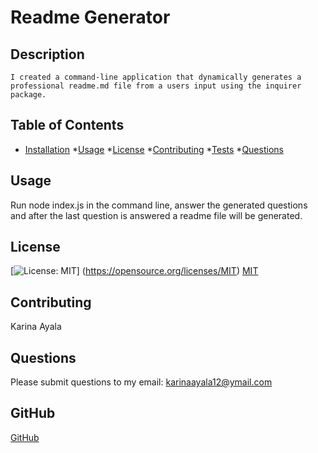 # Readme Generator

  ## Description
    I created a command-line application that dynamically generates a professional readme.md file from a users input using the inquirer package.

  ## Table of Contents
  
  * [Installation](#installation)
  *[Usage](#usage)
  *[License](#license)
  *[Contributing](#contributing)
  *[Tests](#tests)
  *[Questions](#questions)

  ## Usage

  Run node index.js in the command line, answer the generated questions and after the last question is answered a readme file will be generated.

  ## License

  [![License: MIT](https://img.shields.io/badge/License-MIT-yellow.svg)] (https://opensource.org/licenses/MIT)
    [MIT](https://opensource.org/licenses/MIT)

  ## Contributing

  Karina Ayala


  ## Questions
  Please submit questions to my email: karinaayala12@ymail.com

  ## GitHub

  [GitHub](https://github.com/Karina1023)


